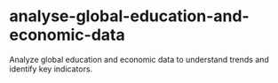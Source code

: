 # analyse-global-education-and-economic-data
Analyze global education and economic data to understand trends and identify key indicators.
